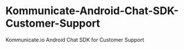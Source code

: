 # Kommunicate-Android-Chat-SDK-Customer-Support
Kommunicate.io Android Chat SDK for Customer Support
